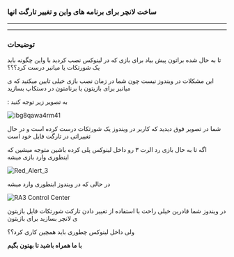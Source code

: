 ### ساخت لانچر برای برنامه های واین و تغییر تارگت انها
____________________________________
____________________________________
### توضیحات



تا به حال شده براتون پیش بیاد برای بازی که در لینوکس نصب کردید با واین چگونه باید یک شورتکات یا میانبر درست کرد؟؟؟

این مشکلات در ویندوز نیست چون شما در زمان نصب بازی خیلی تایین میکنید که ی میانبر برای بازیتون یا برنامتون در دستکاپ بسازید


 : به تصویر زیر توجه کنید 




![ibg8qawa4rm41](https://user-images.githubusercontent.com/61243238/135308809-4b45d46c-53bd-441b-9e59-7249773b93bb.png)




شما در تصویر فوق دیدید که کاربر در ویندوز یک شورتکات درست کرده است و در حال تغییراتی در تارگت فایل خود است 

اگه تا به حال بازی رد الرت ۳ رو داخل لینوکس پلی کرده باشین 
متوجه میشین که اینطوری وارد بازی میشه




![Red_Alert_3](https://user-images.githubusercontent.com/61243238/135309955-4faa5a94-fbff-4a3c-94d2-cbf3f28332cb.jpg)


در حالی که در ویندوز اینطوری وارد میشه 

![RA3 Control Center](https://user-images.githubusercontent.com/61243238/135309823-5cbed472-6886-45f3-8be2-9560a46588a5.png)


در ویندوز شما قادرین خیلی راحت با استفاده از تغییر دادن تارکت شورتکات فایل بازیتون ی لانچر بسازید برای بازیتون 


ولی داخل لینوکس چطوری باید همچین کاری کرد؟؟

__با ما همراه باشید تا بهتون بگیم__






 









